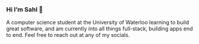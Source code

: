 <h3>Hi I’m Sahl 👋</h3>

<p> A computer science student at the University of Waterloo learning to build great software, and am currently into all things full-stack, building apps end to end. Feel free to reach out at any of my socials.</p> 
